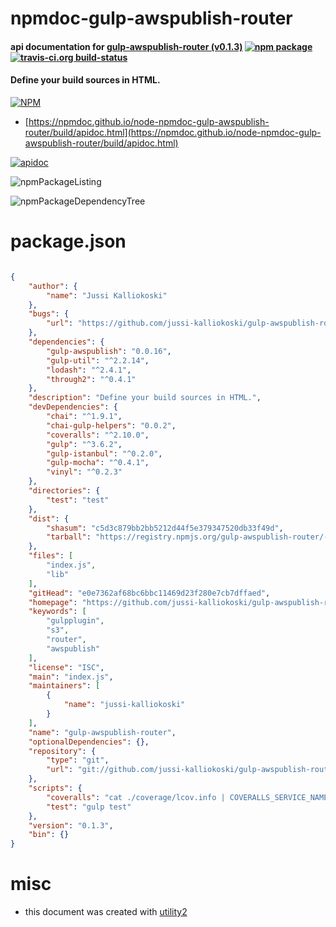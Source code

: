 # npmdoc-gulp-awspublish-router

#### api documentation for  [gulp-awspublish-router (v0.1.3)](https://github.com/jussi-kalliokoski/gulp-awspublish-router)  [![npm package](https://img.shields.io/npm/v/npmdoc-gulp-awspublish-router.svg?style=flat-square)](https://www.npmjs.org/package/npmdoc-gulp-awspublish-router) [![travis-ci.org build-status](https://api.travis-ci.org/npmdoc/node-npmdoc-gulp-awspublish-router.svg)](https://travis-ci.org/npmdoc/node-npmdoc-gulp-awspublish-router)

#### Define your build sources in HTML.

[![NPM](https://nodei.co/npm/gulp-awspublish-router.png?downloads=true&downloadRank=true&stars=true)](https://www.npmjs.com/package/gulp-awspublish-router)

- [https://npmdoc.github.io/node-npmdoc-gulp-awspublish-router/build/apidoc.html](https://npmdoc.github.io/node-npmdoc-gulp-awspublish-router/build/apidoc.html)

[![apidoc](https://npmdoc.github.io/node-npmdoc-gulp-awspublish-router/build/screenCapture.buildCi.browser.%252Ftmp%252Fbuild%252Fapidoc.html.png)](https://npmdoc.github.io/node-npmdoc-gulp-awspublish-router/build/apidoc.html)

![npmPackageListing](https://npmdoc.github.io/node-npmdoc-gulp-awspublish-router/build/screenCapture.npmPackageListing.svg)

![npmPackageDependencyTree](https://npmdoc.github.io/node-npmdoc-gulp-awspublish-router/build/screenCapture.npmPackageDependencyTree.svg)



# package.json

```json

{
    "author": {
        "name": "Jussi Kalliokoski"
    },
    "bugs": {
        "url": "https://github.com/jussi-kalliokoski/gulp-awspublish-router/issues"
    },
    "dependencies": {
        "gulp-awspublish": "0.0.16",
        "gulp-util": "^2.2.14",
        "lodash": "^2.4.1",
        "through2": "^0.4.1"
    },
    "description": "Define your build sources in HTML.",
    "devDependencies": {
        "chai": "^1.9.1",
        "chai-gulp-helpers": "0.0.2",
        "coveralls": "^2.10.0",
        "gulp": "^3.6.2",
        "gulp-istanbul": "^0.2.0",
        "gulp-mocha": "^0.4.1",
        "vinyl": "^0.2.3"
    },
    "directories": {
        "test": "test"
    },
    "dist": {
        "shasum": "c5d3c879bb2bb5212d44f5e379347520db33f49d",
        "tarball": "https://registry.npmjs.org/gulp-awspublish-router/-/gulp-awspublish-router-0.1.3.tgz"
    },
    "files": [
        "index.js",
        "lib"
    ],
    "gitHead": "e0e7362af68bc6bbc11469d23f280e7cb7dffaed",
    "homepage": "https://github.com/jussi-kalliokoski/gulp-awspublish-router",
    "keywords": [
        "gulpplugin",
        "s3",
        "router",
        "awspublish"
    ],
    "license": "ISC",
    "main": "index.js",
    "maintainers": [
        {
            "name": "jussi-kalliokoski"
        }
    ],
    "name": "gulp-awspublish-router",
    "optionalDependencies": {},
    "repository": {
        "type": "git",
        "url": "git://github.com/jussi-kalliokoski/gulp-awspublish-router.git"
    },
    "scripts": {
        "coveralls": "cat ./coverage/lcov.info | COVERALLS_SERVICE_NAME=\"travis-ci\" ./node_modules/.bin/coveralls",
        "test": "gulp test"
    },
    "version": "0.1.3",
    "bin": {}
}
```



# misc
- this document was created with [utility2](https://github.com/kaizhu256/node-utility2)
